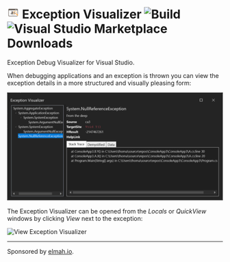 # <img src="icon.png" style="height: 1em; width: 1em;"> Exception Visualizer ![Build](https://github.com/elmahio/ExceptionVisualizer/actions/workflows/dotnet.yml/badge.svg) ![Visual Studio Marketplace Downloads](https://img.shields.io/visual-studio-marketplace/d/elmahio.exceptioninspector)

Exception Debug Visualizer for Visual Studio.

When debugging applications and an exception is thrown you can view the exception details in a more structured and visually pleasing form:

![Exception Visualizer](screenshot.png)

The Exception Visualizer can be opened from the *Locals* or *QuickView* windows by clicking *View* next to the exception:

![View Exception Visualizer](https://github.com/elmahio/ExceptionVisualizer/assets/563206/8dd68fc6-85f2-416d-a5b2-8f78de57fdbf)

---

Sponsored by [elmah.io](https://elmah.io).
